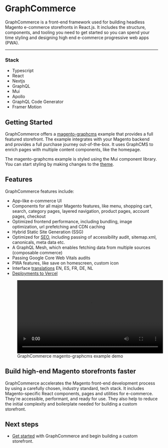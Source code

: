 # GraphCommerce

GraphCommerce is a front-end framework used for building headless Magento
e-commerce storefronts in React.js. It includes the structure, components, and
tooling you need to get started so you can spend your time styling and designing
high end e-commerce progressive web apps (PWA).

---

### Stack

- Typescript
- React
- Nextjs
- GraphQL
- Mui
- Apollo
- GraphQL Code Generator
- Framer Motion

## Getting Started

GraphCommerce offers a [magento-graphcms](./getting-started/overview.md) example
that provides a full featured storefront. The example integrates with your
Magento backend and provides a full purchase journey out-of-the-box. It uses
GraphCMS to enrich pages with multiple content components, like the homepage.

The magento-graphcms example is styled using the Mui component library. You can
start styling by making changes to the [theme](./framework/theming.md).

## Features

GraphCommerce features include:

- App-like e-commerce UI
- Components for all major Magento features, like menu, shopping cart, search,
  category pages, layered navigation, product pages, account pages, checkout
- Optimized frontend performance, including bundling, image optimization, url
  prefetching and CDN caching
- Hybrid Static Site Generation (SSG)
- Optimized for [SEO](./framework/seo.md), including passing of accessibility
  audit, sitemap.xml, canonicals, meta data etc.
- A GraphQL Mesh, which enables fetching data from multiple sources (composable
  commerce)
- Passing Google Core Web Vitals audits
- PWA features, like save on homescreen, custom icon
- Interface [translations]() EN, ES, FR, DE, NL
- [Deployments to Vercel](./deployment.md)

<figure>
  <video width="480" style="min-width:100%; aspect-ratio: 9:6" controls>
    <source src="https://cdn-std.droplr.net/files/acc_857465/ZCLvZ7" type="video/mp4">
  Your browser does not support the video tag.
  </video>
 <figcaption>GraphCommerce magento-graphcms example demo</figcaption>
</figure>

## Build high-end Magento storefronts faster

GraphCommerce accelerates the Magento front-end development process by using a
carefully chosen, industry standard, tech stack. It includes Magento-specific
React components, pages and utilities for e-commerce. They're accessible,
performant, and ready for use. They also help to reduce the initial complexity
and boilerplate needed for building a custom storefront.

## Next steps

- [Get started](./getting-started/create.md) with GraphCommerce and begin
  building a custom storefront.
